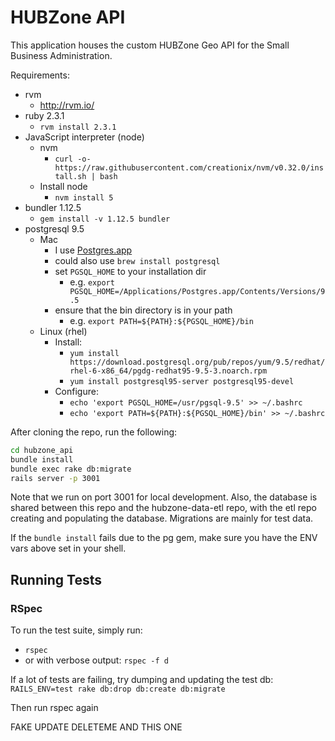 # HUBZone API

This application houses the custom HUBZone Geo API for the Small Business Administration.

Requirements:
* rvm
  - http://rvm.io/
* ruby 2.3.1
  - `rvm install 2.3.1`
* JavaScript interpreter (node)
  * nvm
    * `curl -o- https://raw.githubusercontent.com/creationix/nvm/v0.32.0/install.sh | bash`
  * Install node
    * `nvm install 5`
* bundler 1.12.5
  - `gem install -v 1.12.5 bundler`
* postgresql 9.5
  * Mac
    - I use [Postgres.app](http://postgresapp.com/)
    - could also use `brew install postgresql`
    - set `PGSQL_HOME` to your installation dir
      - e.g. `export PGSQL_HOME=/Applications/Postgres.app/Contents/Versions/9.5`
    - ensure that the bin directory is in your path
      - e.g. `export PATH=${PATH}:${PGSQL_HOME}/bin`
  * Linux (rhel)
    * Install:
      * `yum install https://download.postgresql.org/pub/repos/yum/9.5/redhat/rhel-6-x86_64/pgdg-redhat95-9.5-3.noarch.rpm`
      * `yum install postgresql95-server postgresql95-devel`
    * Configure:
      * `echo 'export PGSQL_HOME=/usr/pgsql-9.5' >> ~/.bashrc`
      * `echo 'export PATH=${PATH}:${PGSQL_HOME}/bin' >> ~/.bashrc`

After cloning the repo, run the following:
``` bash
cd hubzone_api
bundle install
bundle exec rake db:migrate
rails server -p 3001
```

Note that we run on  port 3001 for local development.  Also, the database is shared between this repo and the hubzone-data-etl repo, with the etl repo creating and populating the database.  Migrations are mainly for test data.

If the `bundle install` fails due to the pg gem, make sure you have the ENV vars above set in your shell.

## Running Tests ##

### RSpec ###

To run the test suite, simply run:
* `rspec`
* or with verbose output: `rspec -f d`

If a lot of tests are failing, try dumping and updating the test db:
`RAILS_ENV=test rake db:drop db:create db:migrate`

Then run rspec again

FAKE UPDATE DELETEME
AND THIS ONE
